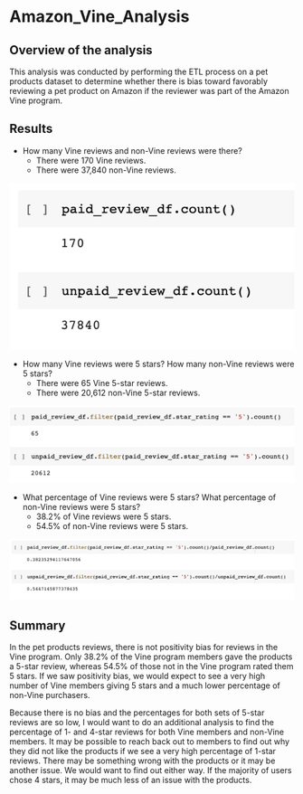 # Amazon_Vine_Analysis

## Overview of the analysis

This analysis was conducted by performing the ETL process on a pet products dataset to determine whether there is bias toward favorably reviewing a pet product on Amazon if the reviewer was part of the Amazon Vine program. 

## Results

- How many Vine reviews and non-Vine reviews were there?
    - There were 170 Vine reviews.
    - There were 37,840 non-Vine reviews.

![This is a photo showing the code and results for the number of Vine reviews and the number of non-Vine reviews.](https://github.com/hmpowell/Amazon_Vine_Analysis/blob/main/Resources/Paid_vs_unpaid_count.png)

- How many Vine reviews were 5 stars? How many non-Vine reviews were 5 stars?
    - There were 65 Vine 5-star reviews.
    - There were 20,612 non-Vine 5-star reviews.

![This is a photo showing the code and results for the number of 5-star Vine reviews and the number of 5-star non-Vine reviews.](https://github.com/hmpowell/Amazon_Vine_Analysis/blob/main/Resources/5_star_reviews.png)

- What percentage of Vine reviews were 5 stars? What percentage of non-Vine reviews were 5 stars?
    - 38.2% of Vine reviews were 5 stars.
    - 54.5% of non-Vine reviews were 5 stars.

![This is a photo showing the code and results for the percentage of 5-star Vine reviews and the percentage of 5-star non-Vine reviews.](https://github.com/hmpowell/Amazon_Vine_Analysis/blob/main/Resources/Percentages.png)

## Summary

In the pet products reviews, there is not positivity bias for reviews in the Vine program. Only 38.2% of the Vine program members gave the products a 5-star review, whereas 54.5% of those not in the Vine program rated them 5 stars. If we saw positivity bias, we would expect to see a very high number of Vine members giving 5 stars and a much lower percentage of non-Vine purchasers.

Because there is no bias and the percentages for both sets of 5-star reviews are so low, I would want to do an additional analysis to find the percentage of 1- and 4-star reviews for both Vine members and non-Vine members. It may be possible to reach back out to members to find out why they did not like the products if we see a very high percentage of 1-star reviews. There may be something wrong with the products or it may be another issue. We would want to find out either way. If the majority of users chose 4 stars, it may be much less of an issue with the products.